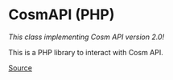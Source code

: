 # CosmAPI (PHP)

*This class implementing Cosm API version 2.0!*

This is a PHP library to interact with Cosm API. 

[Source](http://codeblog.ru)

